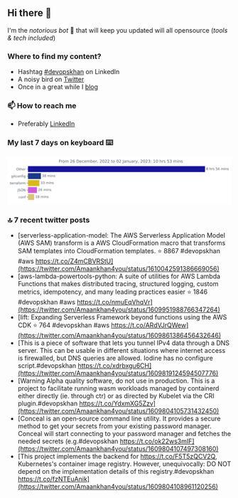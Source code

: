 <!--- [![Hits](https://hits.seeyoufarm.com/api/count/incr/badge.svg?url=https%3A%2F%2Fgithub.com%2Fakhan4u%2Fhit-counter&count_bg=%2379C83D&title_bg=%23555555&icon=&icon_color=%23E7E7E7&title=visits&edge_flat=false)](https://hits.seeyoufarm.com) --->

## Hi there 👋

I'm the _notorious bot_ 🤣 that will keep you updated will all opensource (_tools & tech included_) 

### Where to find my content?

* Hashtag [#devopskhan](https://www.linkedin.com/feed/hashtag/devopskhan) on LinkedIn
* A noisy bird on [Twitter](https://twitter.com/Amaankhan4you)
* Once in a great while I [blog](https://linuxparrot.netlify.app) 


### 📫 **How to reach me**

* Preferably [LinkedIn](https://www.linkedin.com/in/amaan-khan-linux-ninja)

### My last 7 days on keyboard ⌨️

<img src="https://github.com/akhan4u/akhan4u/blob/main/images/stat.svg" alt="Amaan's Wakatime Activity!"/>

### 🔝 7 recent twitter posts
<!-- DEVDOJO:START -->
- [serverless-application-model: The AWS Serverless Application Model &lpar;AWS SAM&rpar; transform is a AWS CloudFormation macro that transforms SAM templates into CloudFormation templates.
⭐️ 8867
#devopskhan #aws
https://t.co/Z4mCBVRStU](https://twitter.com/Amaankhan4you/status/1610042591386669056)
- [aws-lambda-powertools-python: A suite of utilities for AWS Lambda Functions that makes distributed tracing, structured logging, custom metrics, idempotency, and many leading practices easier
⭐️ 1846
#devopskhan #aws
https://t.co/nmuEqVhqVr](https://twitter.com/Amaankhan4you/status/1609951988766347264)
- [lift: Expanding Serverless Framework beyond functions using the AWS CDK
⭐️ 764
#devopskhan #aws
https://t.co/ARdVJrQWew](https://twitter.com/Amaankhan4you/status/1609861386456432646)
- [This is a piece of software that lets you tunnel IPv4 data through a DNS server. This can be usable in different situations where internet access is firewalled, but DNS queries are allowed. Iodine has no configure script.#devopskhan https://t.co/xdrbxgu6CH](https://twitter.com/Amaankhan4you/status/1609819124594507776)
- [Warning Alpha quality software, do not use in production. This is a project to facilitate running wasm workloads managed by containerd either directly &lpar;ie. through ctr&rpar; or as directed by Kubelet via the CRI plugin.#devopskhan https://t.co/YdxmXG5Zzv](https://twitter.com/Amaankhan4you/status/1609804105731432450)
- [Conceal is an open‑source command line utility. It provides a secure method to get your secrets from your existing password manager. Conceal will start connecting to your password manager and fetches the needed secrets &lpar;e.g.#devopskhan https://t.co/ok22ws3mIF](https://twitter.com/Amaankhan4you/status/1609804107497308160)
- [This project implements the backend for https://t.co/F5T5zQCV2Q, Kubernetes&#39;s container image registry. However, unequivocally: DO NOT depend on the implementation details of this registry.#devopskhan https://t.co/fzNTEuAnik](https://twitter.com/Amaankhan4you/status/1609804108961120256)
<!-- DEVDOJO:END -->

<!-- ![Amaan's GitHub stats](https://github-readme-stats.vercel.app/api?username=akhan4u&count_private=true&show_icons=true&hide=contribs) -->
